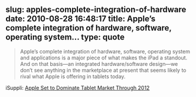 slug: apples-complete-integration-of-hardware
date: 2010-08-28 16:48:17
title: Apple’s complete integration of hardware, software, operating system...
type: quote
---

> Apple’s complete integration of hardware, software, operating system and applications is a major piece of what makes the iPad a standout. And on that basis—an integrated hardware/software design—we don’t see anything in the marketplace at present that seems likely to rival what Apple is offering in tablets today.

iSuppli: [Apple Set to Dominate Tablet Market Through 2012](http://www.isuppli.com/Display-Materials-and-Systems/News/Pages/Apple-Set-to-Dominate-Tablet-Market-Through.aspx)
